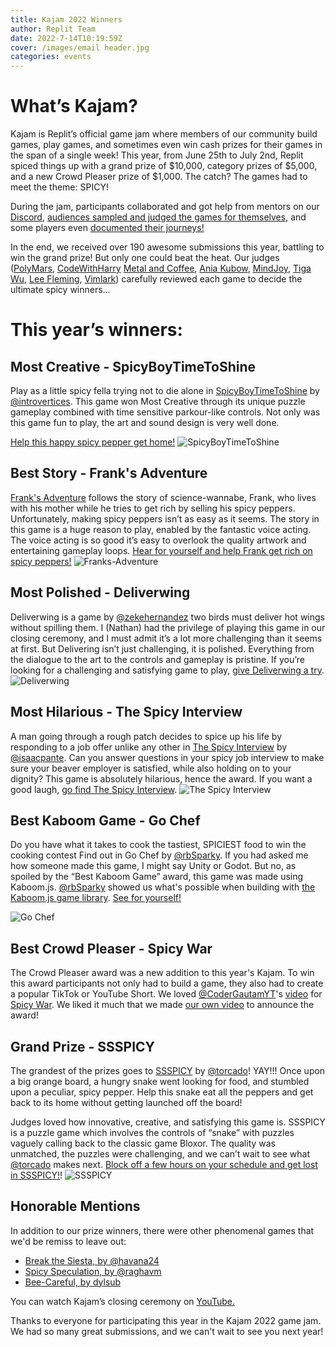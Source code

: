 ```yaml
---
title: Kajam 2022 Winners
author: Replit Team
date: 2022-7-14T10:19:59Z
cover: /images/email header.jpg
categories: events
---
```


# What’s Kajam?
Kajam is Replit’s official game jam where members of our community build games, play games, and sometimes even win cash prizes for their games in the span of a single week! This year, from June 25th to July 2nd, Replit spiced things up with a grand prize of $10,000, category prizes of $5,000, and a new Crowd Pleaser prize of $1,000. The catch? The games had to meet the theme: SPICY! 

During the jam, participants collaborated and got help from mentors on our [Discord](https://replit.com/discord), [audiences sampled and judged the games for themselves](http://replit.com/community/kajam2022), and some players even [documented their journeys!](https://www.youtube.com/playlist?list=PLieFqTElnpVxUXI6OwBAJjOVvaPCP5TDM) 

In the end, we received over 190 awesome submissions this year, battling to win the grand prize! But only one could beat the heat. Our judges ([PolyMars](https://www.youtube.com/c/PolyMars), [CodeWithHarry](https://www.youtube.com/c/CodeWithHarry) [Metal and Coffee](https://www.twitch.tv/metalandcoffee_), [Ania Kubow](https://www.youtube.com/aniakubow), [MindJoy](https://www.mindjoy.com/), [Tiga Wu](https://space55.xyz/), [Lee Fleming](https://github.com/LeeFlemingRepl/), [Vimlark](https://www.youtube.com/c/vimlark)) carefully reviewed each game to decide the ultimate spicy winners…



# This year’s winners:
## Most Creative - SpicyBoyTimeToShine
Play as a little spicy fella trying not to die alone in [SpicyBoyTimeToShine](https://replit.com/@introvertices/SpicyBoyTimeToShine) by [@introvertices](https://replit.com/@introvertices). This game won Most Creative through its unique puzzle gameplay combined with time sensitive parkour-like controls. Not only was this game fun to play, the art and sound design is very well done. 

[Help this happy spicy pepper get home!](https://replit.com/@introvertices/SpicyBoyTimeToShine)
![SpicyBoyTimeToShine](https://media.discordapp.net/attachments/933771642646175805/996426465992249344/Screen_Shot_2022-07-12_at_9.42.58_AM.png)


## Best Story - Frank's Adventure
[Frank's Adventure](https://replit.com/@quanuhs/Franks-Adventure) follows the story of science-wannabe, Frank, who lives with his mother while he tries to get rich by selling his spicy peppers. Unfortunately, making spicy peppers isn’t as easy as it seems. The story in this game is a huge reason to play, enabled by the fantastic voice acting. The voice acting is so good it’s easy to overlook the quality artwork and entertaining gameplay loops. [Hear for yourself and help Frank get rich on spicy peppers!](https://replit.com/@quanuhs/Franks-Adventure)
![Franks-Adventure](https://media.discordapp.net/attachments/933771642646175805/996425935291162624/Screen_Shot_2022-07-12_at_9.38.10_AM.png)


## Most Polished - Deliverwing
Deliverwing is a game by [@zekehernandez](https://replit.com/@zekehernandez) two birds must deliver hot wings without spilling them. I (Nathan) had the privilege of playing this game in our closing ceremony, and I must admit it’s a lot more challenging than it seems at first. But Delivering isn’t just challenging, it is polished. Everything from the dialogue to the art to the controls and gameplay is pristine. If you’re looking for a challenging and satisfying game to play, [give Deliverwing a try](https://replit.com/@zekehernandez/Deliverwing).
![Deliverwing](https://media.discordapp.net/attachments/933771642646175805/996425935567994992/Screen_Shot_2022-07-12_at_9.40.44_AM.png)


## Most Hilarious - The Spicy Interview
A man going through a rough patch decides to spice up his life by responding to a job offer unlike any other in [The Spicy Interview](https://replit.com/@isaacpante/The-Spicy-Interview) by [@isaacpante](https://replit.com/@isaacpante). 
Can you answer questions in your spicy job interview to make sure your beaver employer is satisfied, while also holding on to your dignity? This game is absolutely hilarious, hence the award. If you want a good laugh, [go find The Spicy Interview](https://replit.com/@isaacpante/The-Spicy-Interview).
![The Spicy Interview](https://media.discordapp.net/attachments/933771642646175805/996442010904956978/Screen_Shot_2022-07-12_at_10.42.42_AM.png)

## Best Kaboom Game - Go Chef 
Do you have what it takes to cook the tastiest, SPICIEST food to win the cooking contest Find out in Go Chef by [@rbSparky](https://replit.com/@rbSparky). If you had asked me how someone made this game, I might say Unity or Godot. But no, as spoiled by the “Best Kaboom Game” award, this game was made using Kaboom.js. [@rbSparky](https://replit.com/@rbSparky) showed us what's possible when building with [the Kaboom.js game library](https://kaboomjs.com/). [See for yourself!](https://replit.com/@rbSparky/Go-Chef-A-Kajam-Game)

![Go Chef](https://media.discordapp.net/attachments/933771642646175805/996442011416657971/Screen_Shot_2022-07-12_at_10.44.44_AM.png)

## Best Crowd Pleaser - Spicy War
The Crowd Pleaser award was a new addition to this year's Kajam. To win this award participants not only had to build a game, they also had to create a popular TikTok or YouTube Short. We loved [@CoderGautamYT](https://replit.com/@CoderGautamYT)'s [video](https://www.youtube.com/shorts/WHl7-EHYo64) for [Spicy War](https://replit.com/@CoderGautamYT/spicywario?v=1). We liked it much that we made [our own video](https://youtube.com/shorts/QZhgyvziFqM) to announce the award! 


## Grand Prize - SSSPICY
The grandest of the prizes goes to [SSSPICY](https://replit.com/@torcado/SSSPICY) by [@torcado](https://replit.com/@torcado)! YAY!!! Once upon a big orange board, a hungry snake went looking for food, and stumbled upon a peculiar, spicy pepper. Help this snake eat all the peppers and get back to its home without getting launched off the board! 

Judges loved how innovative, creative, and satisfying this game is. SSSPICY is a puzzle game which involves the controls of “snake” with puzzles vaguely calling back to the classic game Bloxor. The quality was unmatched, the puzzles were challenging, and we can’t wait to see what [@torcado](https://replit.com/@torcado) makes next. [Block off a few hours on your schedule and get lost in SSSPICY!](https://replit.com/@torcado/SSSPICY)!
![SSSPICY](https://media.discordapp.net/attachments/933771642646175805/996431027734056991/snek.gif)

## Honorable Mentions 
In addition to our prize winners, there were other phenomenal games that we'd be remiss to leave out: 

- [Break the Siesta, by @havana24](https://replit.com/@havana24/Break-the-Siesta)
- [Spicy Speculation, by @raghavm](https://replit.com/@raghavm/Spicy-Speculation)
- [Bee-Careful, by dylsub](https://replit.com/@dylsub/Bee-Careful)

You can watch Kajam’s closing ceremony on [YouTube.](https://youtu.be/Pt6dph3BPJM)

Thanks to everyone for participating this year in the Kajam 2022 game jam. We had so many great submissions, and we can't wait to see you next year! 
